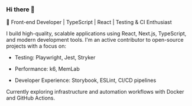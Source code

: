 ### Hi there 👋

🔧 Front-end Developer | TypeScript | React | Testing & CI Enthusiast

I build high-quality, scalable applications using React, Next.js, TypeScript, and modern development tools.
I'm an active contributor to open-source projects with a focus on:

- Testing: Playwright, Jest, Stryker

- Performance: k6, MemLab

- Developer Experience: Storybook, ESLint, CI/CD pipelines

Currently exploring infrastructure and automation workflows with Docker and GitHub Actions.

<!--
**Vladomira/Vladomira** is a ✨ _special_ ✨ repository because its `README.md` (this file) appears on your GitHub profile.

Here are some ideas to get you started:

- 🔭 I’m currently working on ...
- 🌱 I’m currently learning ...
- 👯 I’m looking to collaborate on ...
- 🤔 I’m looking for help with ...
- 💬 Ask me about ...
- 📫 How to reach me: ...
- 😄 Pronouns: ...
- ⚡ Fun fact: ...
-->
